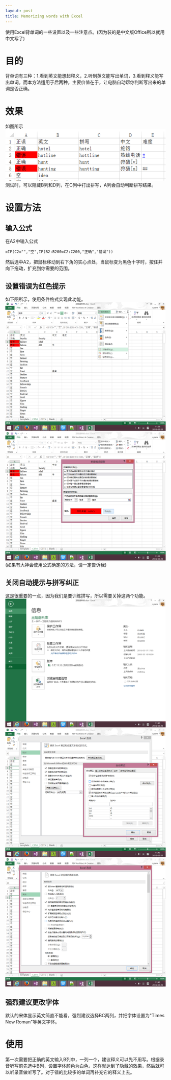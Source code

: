 ```yaml
---
layout: post
title: Memorizing words with Excel
---
```

使用Excel背单词的一些设置以及一些注意点。(因为装的是中文版Office所以就用中文写了)

# 目的
背单词有三种：1.看到英文能想起释义，2.听到英文能写出单词，3.看到释义能写出单词。而本方法适用于后两种。主要价值在于，让电脑自动帮你判断写出来的单词是否正确。

# 效果
如图所示 <br/>
![最终效果](/images/160320-demo.png "最终效果") <br/>
测试时，可以隐藏B列和D列，在C列中打出拼写，A列会自动判断拼写结果。

# 设置方法
## 输入公式
在A2中输入公式
``` excel
=IF(C2="","空",IF(B2:B200=C2:C200,"正确","错误"))
```
然后选中A2，把鼠标移动到右下角的实心点处，当鼠标变为黑色十字时，按住并向下拖动，扩充到你需要的范围。

## 设置错误为红色提示
如下图所示，使用条件格式实现此功能。
![条件格式-新建规则](/images/160320-conditional-format-new.png "条件格式-新建规则")
![条件格式-特殊文本](/images/160320-conditional-format-text.png "条件格式-特殊文本")
(如果有大神会使用公式确定的方法，请一定告诉我)

## __关闭自动提示与拼写纠正__
这是很重要的一点，因为我们是要训练拼写，所以需要关掉这两个功能。
![文件-选项](/images/160320-options.png "文件-选项")
![校对-自动更正](/images/160320-autocorrect.png "校对-自动更正")
![高级-记忆式键入](/images/160320-auto-complete.png "高级-记忆式键入")

## 强烈建议更改字体
默认的宋体显示英文简直不能看，强烈建议选择BC两列，并把字体设置为"Times New Roman"等英文字体。

# 使用
第一次需要把正确的英文输入B列中，一列一个，建议释义可以先不用写。根据录音听写前先选中B列，设置字体颜色为白色，这样就达到了隐藏的效果，然后就可以听录音做听写了。对于错的比较多的单词再补充它的释义上去。

